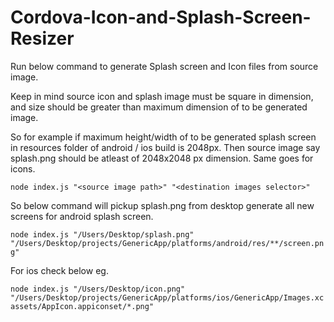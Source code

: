 # Cordova-Icon-and-Splash-Screen-Resizer

Run below command to generate Splash screen and Icon files from source image.

Keep in mind source icon and splash image must be square in dimension, and size should be greater than maximum dimension of to be generated image.

So for example if maximum height/width of to be generated splash screen in resources folder of android / ios build is 2048px. Then source image say splash.png should be atleast of 2048x2048 px dimension. Same goes for icons.


`node index.js "<source image path>" "<destination images selector>"`

So below command will pickup splash.png from desktop generate all new screens for android splash screen.

`node index.js "/Users/Desktop/splash.png" "/Users/Desktop/projects/GenericApp/platforms/android/res/**/screen.png"`


For ios check below eg.

`node index.js "/Users/Desktop/icon.png" "/Users/Desktop/projects/GenericApp/platforms/ios/GenericApp/Images.xcassets/AppIcon.appiconset/*.png"`